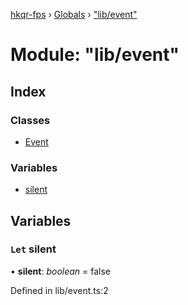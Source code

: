 [hkqr-fps](../README.md) › [Globals](../globals.md) › ["lib/event"](_lib_event_.md)

# Module: "lib/event"

## Index

### Classes

* [Event](../classes/_lib_event_.event.md)

### Variables

* [silent](_lib_event_.md#let-silent)

## Variables

### `Let` silent

• **silent**: *boolean* = false

Defined in lib/event.ts:2
